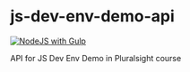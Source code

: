 # js-dev-env-demo-api
[![NodeJS with Gulp](https://github.com/miro5lav/js-dev-env-demo-api/actions/workflows/npm-gulp.yml/badge.svg)](https://github.com/miro5lav/js-dev-env-demo-api/actions/workflows/npm-gulp.yml)

API for JS Dev Env Demo in Pluralsight course
